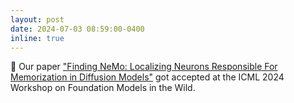 ```yaml
---
layout: post
date: 2024-07-03 08:59:00-0400
inline: true
---
```


:tada: Our paper ["Finding NeMo: Localizing Neurons Responsible For Memorization in Diffusion Models"](https://arxiv.org/abs/2406.02366) got accepted at the ICML 2024 Workshop on Foundation Models in the Wild.
